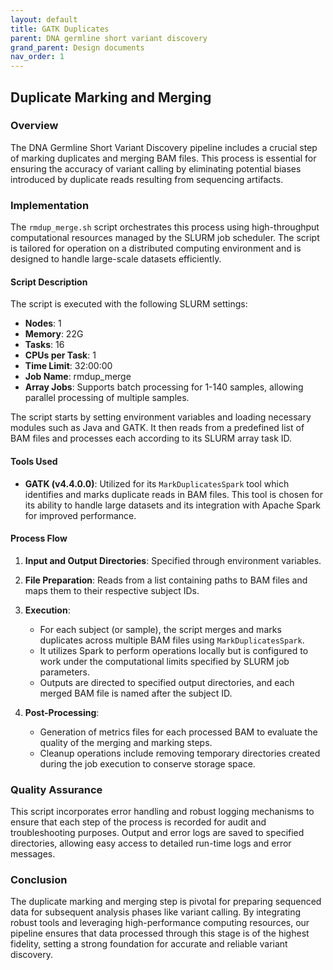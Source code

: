 ```yaml
---
layout: default
title: GATK Duplicates
parent: DNA germline short variant discovery
grand_parent: Design documents
nav_order: 1
---
```


## Duplicate Marking and Merging

### Overview
The DNA Germline Short Variant Discovery pipeline includes a crucial step of marking duplicates and merging BAM files. This process is essential for ensuring the accuracy of variant calling by eliminating potential biases introduced by duplicate reads resulting from sequencing artifacts.

### Implementation
The `rmdup_merge.sh` script orchestrates this process using high-throughput computational resources managed by the SLURM job scheduler. The script is tailored for operation on a distributed computing environment and is designed to handle large-scale datasets efficiently.

#### Script Description
The script is executed with the following SLURM settings:

- **Nodes**: 1
- **Memory**: 22G
- **Tasks**: 16
- **CPUs per Task**: 1
- **Time Limit**: 32:00:00
- **Job Name**: rmdup_merge
- **Array Jobs**: Supports batch processing for 1-140 samples, allowing parallel processing of multiple samples.

The script starts by setting environment variables and loading necessary modules such as Java and GATK. It then reads from a predefined list of BAM files and processes each according to its SLURM array task ID.

#### Tools Used
- **GATK (v4.4.0.0)**: Utilized for its `MarkDuplicatesSpark` tool which identifies and marks duplicate reads in BAM files. This tool is chosen for its ability to handle large datasets and its integration with Apache Spark for improved performance.

#### Process Flow
1. **Input and Output Directories**: Specified through environment variables.
2. **File Preparation**: Reads from a list containing paths to BAM files and maps them to their respective subject IDs.
3. **Execution**:
   - For each subject (or sample), the script merges and marks duplicates across multiple BAM files using `MarkDuplicatesSpark`.
   - It utilizes Spark to perform operations locally but is configured to work under the computational limits specified by SLURM job parameters.
   - Outputs are directed to specified output directories, and each merged BAM file is named after the subject ID.
   
4. **Post-Processing**:
   - Generation of metrics files for each processed BAM to evaluate the quality of the merging and marking steps.
   - Cleanup operations include removing temporary directories created during the job execution to conserve storage space.

### Quality Assurance
This script incorporates error handling and robust logging mechanisms to ensure that each step of the process is recorded for audit and troubleshooting purposes. Output and error logs are saved to specified directories, allowing easy access to detailed run-time logs and error messages.

### Conclusion
The duplicate marking and merging step is pivotal for preparing sequenced data for subsequent analysis phases like variant calling. By integrating robust tools and leveraging high-performance computing resources, our pipeline ensures that data processed through this stage is of the highest fidelity, setting a strong foundation for accurate and reliable variant discovery.

